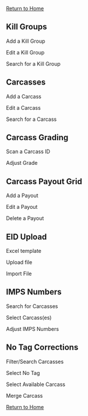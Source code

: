 [Return to Home](Docs/index.html)
## Kill Groups
Add a Kill Group 

Edit a Kill Group

Search for a Kill Group 

## Carcasses
Add a Carcass

Edit a Carcass

Search for a Carcass

## Carcass Grading
Scan a Carcass ID

Adjust Grade

## Carcass Payout Grid
Add a Payout 

Edit a Payout

Delete a Payout

## EID Upload
Excel template

Upload file

Import File

## IMPS Numbers
Search for Carcasses

Select Carcass(es)

Adjust IMPS Numbers

## No Tag Corrections
Filter/Search Carcasses

Select No Tag 

Select Available Carcass 

Merge Carcass

[Return to Home](Docs/index.html)